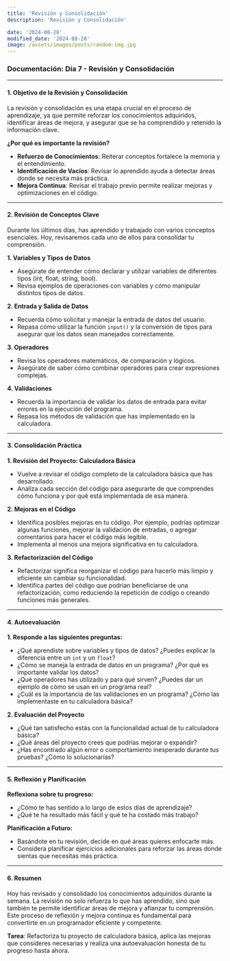```yaml
---
title: 'Revisión y Consolidación'
description: 'Revisión y Consolidación'

date: '2024-08-28'
modified_date: '2024-08-28'
image: /assets/images/posts/random-img.jpg
---
```


### **Documentación: Día 7 - Revisión y Consolidación**

---

#### **1. Objetivo de la Revisión y Consolidación**

La revisión y consolidación es una etapa crucial en el proceso de aprendizaje, ya que permite reforzar los conocimientos adquiridos, identificar áreas de mejora, y asegurar que se ha comprendido y retenido la información clave.

**¿Por qué es importante la revisión?**
- **Refuerzo de Conocimientos**: Reiterar conceptos fortalece la memoria y el entendimiento.
- **Identificación de Vacíos**: Revisar lo aprendido ayuda a detectar áreas donde se necesita más práctica.
- **Mejora Continua**: Revisar el trabajo previo permite realizar mejoras y optimizaciones en el código.

---

#### **2. Revisión de Conceptos Clave**

Durante los últimos días, has aprendido y trabajado con varios conceptos esenciales. Hoy, revisaremos cada uno de ellos para consolidar tu comprensión.

**1. Variables y Tipos de Datos**
   - Asegúrate de entender cómo declarar y utilizar variables de diferentes tipos (int, float, string, bool).
   - Revisa ejemplos de operaciones con variables y cómo manipular distintos tipos de datos.

**2. Entrada y Salida de Datos**
   - Recuerda cómo solicitar y manejar la entrada de datos del usuario.
   - Repasa cómo utilizar la función `input()` y la conversión de tipos para asegurar que los datos sean manejados correctamente.

**3. Operadores**
   - Revisa los operadores matemáticos, de comparación y lógicos.
   - Asegúrate de saber cómo combinar operadores para crear expresiones complejas.

**4. Validaciones**
   - Recuerda la importancia de validar los datos de entrada para evitar errores en la ejecución del programa.
   - Repasa los métodos de validación que has implementado en la calculadora.

---

#### **3. Consolidación Práctica**

**1. Revisión del Proyecto: Calculadora Básica**
   - Vuelve a revisar el código completo de la calculadora básica que has desarrollado.
   - Analiza cada sección del código para asegurarte de que comprendes cómo funciona y por qué está implementada de esa manera.

**2. Mejoras en el Código**
   - Identifica posibles mejoras en tu código. Por ejemplo, podrías optimizar algunas funciones, mejorar la validación de entradas, o agregar comentarios para hacer el código más legible.
   - Implementa al menos una mejora significativa en tu calculadora.

**3. Refactorización del Código**
   - Refactorizar significa reorganizar el código para hacerlo más limpio y eficiente sin cambiar su funcionalidad.
   - Identifica partes del código que podrían beneficiarse de una refactorización, como reduciendo la repetición de código o creando funciones más generales.

---

#### **4. Autoevaluación**

**1. Responde a las siguientes preguntas:**
   - ¿Qué aprendiste sobre variables y tipos de datos? ¿Puedes explicar la diferencia entre un `int` y un `float`?
   - ¿Cómo se maneja la entrada de datos en un programa? ¿Por qué es importante validar los datos?
   - ¿Qué operadores has utilizado y para qué sirven? ¿Puedes dar un ejemplo de cómo se usan en un programa real?
   - ¿Cuál es la importancia de las validaciones en un programa? ¿Cómo las implementaste en tu calculadora básica?

**2. Evaluación del Proyecto**
   - ¿Qué tan satisfecho estás con la funcionalidad actual de tu calculadora básica?
   - ¿Qué áreas del proyecto crees que podrías mejorar o expandir?
   - ¿Has encontrado algún error o comportamiento inesperado durante tus pruebas? ¿Cómo lo solucionarías?

---

#### **5. Reflexión y Planificación**

**Reflexiona sobre tu progreso:**
   - ¿Cómo te has sentido a lo largo de estos días de aprendizaje? 
   - ¿Qué te ha resultado más fácil y qué te ha costado más trabajo?

**Planificación a Futuro:**
   - Basándote en tu revisión, decide en qué áreas quieres enfocarte más.
   - Considera planificar ejercicios adicionales para reforzar las áreas donde sientas que necesitas más práctica.

---

#### **6. Resumen**

Hoy has revisado y consolidado los conocimientos adquiridos durante la semana. La revisión no solo refuerza lo que has aprendido, sino que también te permite identificar áreas de mejora y afianzar tu comprensión. Este proceso de reflexión y mejora continua es fundamental para convertirte en un programador eficiente y competente.

**Tarea**: Refactoriza tu proyecto de calculadora básica, aplica las mejoras que consideres necesarias y realiza una autoevaluación honesta de tu progreso hasta ahora.
